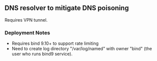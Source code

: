 ## DNS resolver to mitigate DNS poisoning

Requires VPN tunnel.

### Deployment Notes

* Requires bind 9.10+ to support rate limiting
* Need to create log directory "/var/log/named" with owner "bind" (the user who runs bind9 service).
